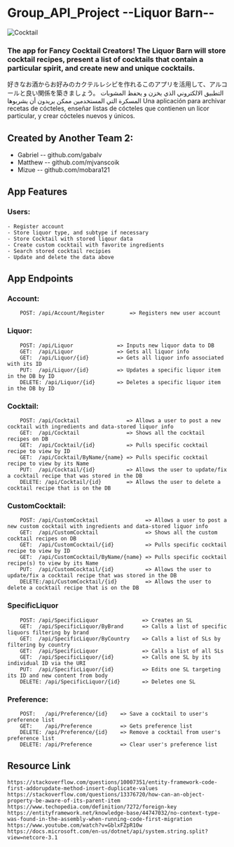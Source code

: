 # Group_API_Project --Liquor Barn--
![Cocktail](https://user-images.githubusercontent.com/63912277/93373892-f9fef180-f823-11ea-972e-a39862361537.PNG)
  
### The app for Fancy Cocktail Creators! The Liquor Barn will store cocktail recipes, present a list of cocktails that contain a particular spirit, and create new and unique cocktails.
好きなお酒からお好みのカクテルレシピを作れるこのアプリを活用して、アルコールと良い関係を築きましょう。
التطبيق الالكتروني الذي يخزن و يحفظ المشوبات المسكرة التي المستخدمين ممكن يريدون أن يشربوها
Una aplicación para archivar recetas de cócteles, enseñar listas de cócteles que contienen un licor particular, y crear cócteles nuevos y únicos.

## Created by Another Team 2:
  - Gabriel -- github.com/gabalv
  - Matthew -- github.com/mjvanscoik
  - Mizue -- github.com/mobara121
  
  
## App Features
  
###  Users:
    - Register account
    - Store liquor type, and subtype if necessary
    - Store Cocktail with stored liqour data  
    - Create custom cocktail with favorite ingredients
    - Search stored cocktail recipies
    - Update and delete the data above  


## App Endpoints

###  Account:
  
        POST: /api/Account/Register        => Registers new user account

###  Liquor: 
  
        POST: /api/Liquor              => Inputs new liquor data to DB
        GET:  /api/Liquor              => Gets all liquor info
        GET:  /api/Liquor/{id}         => Gets all liquor info associated with its ID
        PUT:  /api/Liquor/{id}         => Updates a specific liquor item in the DB by ID
        DELETE: /api/Liquor/{id}       => Deletes a specific liquor item in the DB by ID

###  Cocktail: 
  
        POST: /api/Cocktail               => Allows a user to post a new cocktail with ingredients and data-stored liquor info
        GET:  /api/Cocktail               => Shows all the cocktail recipes on DB
        GET:  /api/Cocktail/{id}          => Pulls specific cocktail recipe to view by ID
        GET:  /api/Cocktail/ByName/{name} => Pulls specific cocktail recipe to view by its Name
        PUT:  /api/Cocktail/{id}          => Allows the user to update/fix a cocktail recipe that was stored in the DB
        DELETE: /api/Cocktail/{id}        => Allows the user to delete a cocktail recipe that is on the DB
        
###  CustomCocktail: 
  
        POST: /api/CustomCocktail               => Allows a user to post a new custom cocktail with ingredients and data-stored liquor info
        GET:  /api/CustomCocktail               => Shows all the custom cocktail recipes on DB
        GET:  /api/CustomCocktail/{id}          => Pulls specific cocktail recipe to view by ID
        GET:  /api/CustomCocktail/ByName/{name} => Pulls specific cocktail recipe(s) to view by its Name
        PUT:  /api/CustomCocktail/{id}          => Allows the user to update/fix a cocktail recipe that was stored in the DB
        DELETE:/api/CustomCocktail/{id}         => Allows the user to delete a cocktail recipe that is on the DB
        
### SpecificLiquor
	
        POST: /api/SpecificLiquor              => Creates an SL
        GET:  /api/SpecificLiquor/ByBrand      => Calls a list of specific liquors filtering by brand
        GET:  /api/SpecificLiquor/ByCountry    => Calls a list of SLs by filtering by country 
        GET:  /api/SpecificLiquor              => Calls a list of all SLs
        GET:  /api/SpecificLiquor/{id}         => Calls one SL by its individual ID via the URI
        PUT:  /api/SpecificLiquor/{id}         => Edits one SL targeting its ID and new content from body
        DELETE: /api/SpecificLiquor/{id}       => Deletes one SL
	
###  Preference: 
  
        POST:   /api/Preference/{id}    => Save a cocktail to user's preference list
        GET:    /api/Preference         => Gets preference list
        DELETE: /api/Preference/{id}    => Remove a cocktail from user's preference list
        DELETE: /api/Preference         => Clear user's preference list

## Resource Link
	https://stackoverflow.com/questions/10007351/entity-framework-code-first-addorupdate-method-insert-duplicate-values
	https://stackoverflow.com/questions/13376720/how-can-an-object-property-be-aware-of-its-parent-item
	https://www.techopedia.com/definition/7272/foreign-key
	https://entityframework.net/knowledge-base/44747032/no-context-type-was-found-in-the-assembly-when-running-code-first-migration
	https://www.youtube.com/watch?v=GblxFZpR10w
	https://docs.microsoft.com/en-us/dotnet/api/system.string.split?view=netcore-3.1





